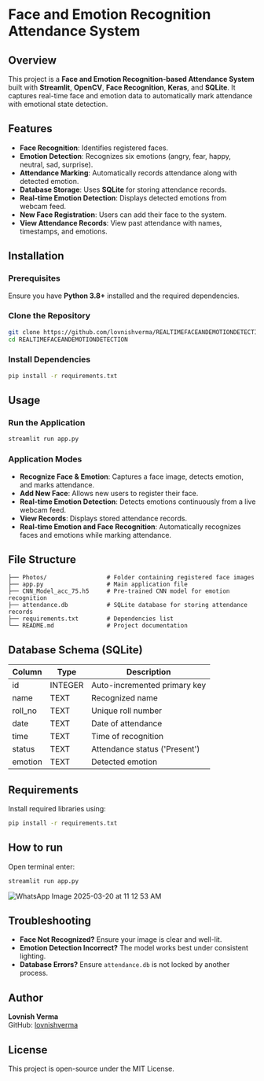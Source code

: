# Face and Emotion Recognition Attendance System

## Overview
This project is a **Face and Emotion Recognition-based Attendance System** built with **Streamlit**, **OpenCV**, **Face Recognition**, **Keras**, and **SQLite**. It captures real-time face and emotion data to automatically mark attendance with emotional state detection.

## Features
- **Face Recognition**: Identifies registered faces.
- **Emotion Detection**: Recognizes six emotions (angry, fear, happy, neutral, sad, surprise).
- **Attendance Marking**: Automatically records attendance along with detected emotion.
- **Database Storage**: Uses **SQLite** for storing attendance records.
- **Real-time Emotion Detection**: Displays detected emotions from webcam feed.
- **New Face Registration**: Users can add their face to the system.
- **View Attendance Records**: View past attendance with names, timestamps, and emotions.

## Installation
### Prerequisites
Ensure you have **Python 3.8+** installed and the required dependencies.

### Clone the Repository
```sh
git clone https://github.com/lovnishverma/REALTIMEFACEANDEMOTIONDETECTION.git
cd REALTIMEFACEANDEMOTIONDETECTION
```

### Install Dependencies
```sh
pip install -r requirements.txt
```

## Usage
### Run the Application
```sh
streamlit run app.py
```

### Application Modes
- **Recognize Face & Emotion**: Captures a face image, detects emotion, and marks attendance.
- **Add New Face**: Allows new users to register their face.
- **Real-time Emotion Detection**: Detects emotions continuously from a live webcam feed.
- **View Records**: Displays stored attendance records.
- **Real-time Emotion and Face Recognition**: Automatically recognizes faces and emotions while marking attendance.

## File Structure
```
├── Photos/                 # Folder containing registered face images
├── app.py                  # Main application file
├── CNN_Model_acc_75.h5     # Pre-trained CNN model for emotion recognition
├── attendance.db           # SQLite database for storing attendance records
├── requirements.txt        # Dependencies list
└── README.md               # Project documentation
```

## Database Schema (SQLite)
| Column  | Type    | Description |
|---------|--------|-------------|
| id      | INTEGER | Auto-incremented primary key |
| name    | TEXT    | Recognized name |
| roll_no | TEXT    | Unique roll number |
| date    | TEXT    | Date of attendance |
| time    | TEXT    | Time of recognition |
| status  | TEXT    | Attendance status ('Present') |
| emotion | TEXT    | Detected emotion |

## Requirements
Install required libraries using:
```sh
pip install -r requirements.txt
```
## How to run
Open terminal enter:
```sh
streamlit run app.py
```

![WhatsApp Image 2025-03-20 at 11 12 53 AM](https://github.com/user-attachments/assets/a55c8959-c8ea-4f62-9ec7-b00a536ac94c)



## Troubleshooting
- **Face Not Recognized?** Ensure your image is clear and well-lit.
- **Emotion Detection Incorrect?** The model works best under consistent lighting.
- **Database Errors?** Ensure `attendance.db` is not locked by another process.

## Author
**Lovnish Verma**  
GitHub: [lovnishverma](https://github.com/lovnishverma)

## License
This project is open-source under the MIT License.
